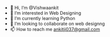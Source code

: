 - 👋 Hi, I’m @Vishwaankit
- 👀 I’m interested in Web Designing
- 🌱 I’m currently learning Python
- 💞️ I’m looking to collaborate on web designng
- 📫 How to reach me ankitji037@gmail.com

<!---
Vishwaankit/Vishwaankit is a ✨ special ✨ repository because its `README.md` (this file) appears on your GitHub profile.
You can click the Preview link to take a look at your changes.
--->
